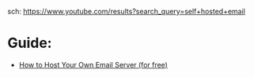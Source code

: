 sch: https://www.youtube.com/results?search_query=self+hosted+email

# Guide:
- [How to Host Your Own Email Server (for free)](https://youtu.be/8G93NVWkXZk)
